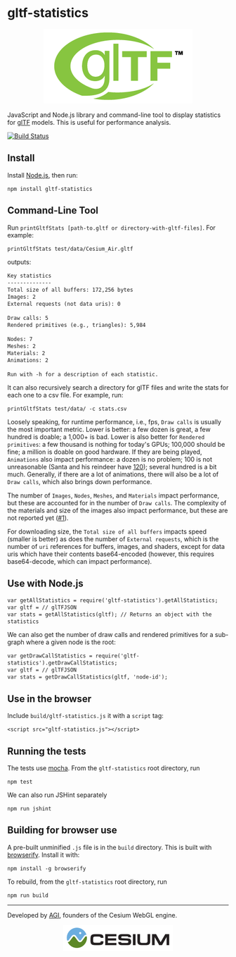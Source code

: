 # gltf-statistics

<p align="center">
<a href="https://www.khronos.org/gltf"><img src="doc/gltf.png" /></a>
</p>

JavaScript and Node.js library and command-line tool to display statistics for [glTF](https://www.khronos.org/gltf) models.  This is useful for performance analysis.

[![Build Status](https://travis-ci.org/AnalyticalGraphicsInc/gltf-statistics.svg?branch=master)](https://travis-ci.org/AnalyticalGraphicsInc/gltf-statistics)

## Install

Install [Node.js](http://nodejs.org/), then run:
```
npm install gltf-statistics
```

## Command-Line Tool

Run `printGltfStats [path-to.gltf or directory-with-gltf-files]`.  For example:


```
printGltfStats test/data/Cesium_Air.gltf
```

outputs:

```
Key statistics
--------------
Total size of all buffers: 172,256 bytes
Images: 2
External requests (not data uris): 0

Draw calls: 5
Rendered primitives (e.g., triangles): 5,984

Nodes: 7
Meshes: 2
Materials: 2
Animations: 2

Run with -h for a description of each statistic.
```
It can also recursively search a directory for glTF files and write the stats for each one to a csv file.  For example, run:

```
printGltfStats test/data/ -c stats.csv
```

Loosely speaking, for runtime performance, i.e., fps, `Draw calls` is usually the most important metric.  Lower is better: a few dozen is great, a few hundred is doable; a 1,000+ is bad.  Lower is also better for `Rendered primitives`: a few thousand is nothing for today's GPUs; 100,000 should be fine; a million is doable on good hardware.  If they are being played, `Animations` also impact performance: a dozen is no problem; 100 is not unreasonable (Santa and his reindeer have [120](http://cesiumjs.org/2013/12/23/Building-A-WebGL-Santa-with-Cesium-and-glTF/));  several hundred is a bit much.  Generally, if there are a lot of animations, there will also be a lot of `Draw calls`, which also brings down performance.

The number of `Images`, `Nodes`, `Meshes`, and `Materials` impact performance, but these are accounted for in the number of `Draw calls`.  The complexity of the materials and size of the images also impact performance, but these are not reported yet ([#1](https://github.com/AnalyticalGraphicsInc/gltf-statistics/issues/1)).

For downloading size, the `Total size of all buffers` impacts speed (smaller is better) as does the number of `External requests`, which is the number of `uri` references for buffers, images, and shaders, except for data uris which have their contents base64-encoded (however, this requires base64-decode, which can impact performance).

## Use with Node.js

```
var getAllStatistics = require('gltf-statistics').getAllStatistics;
var gltf = // glTFJSON
var stats = getAllStatistics(gltf); // Returns an object with the statistics
```

We can also get the number of draw calls and rendered primitives for a sub-graph where a given node is the root:
```
var getDrawCallStatistics = require('gltf-statistics').getDrawCallStatistics;
var gltf = // glTFJSON
var stats = getDrawCallStatistics(gltf, 'node-id');
```

## Use in the browser

Include `build/gltf-statistics.js` it with a `script` tag:
```
<script src="gltf-statistics.js"></script>
```

## Running the tests

The tests use [mocha](http://mochajs.org/).  From the `gltf-statistics` root directory, run
```
npm test
```
We can also run JSHint separately
```
npm run jshint
```

## Building for browser use

A pre-built unminified `.js` file is in the `build` directory.  This is built with [browserify](http://browserify.org/).  Install it with:
```
npm install -g browserify
```
To rebuild, from the `gltf-statistics` root directory, run
```
npm run build
```

***

Developed by <a href="http://www.agi.com/">AGI</a>, founders of the Cesium WebGL engine.
<p align="center">
<a href="http://cesiumjs.org/"><img src="doc/cesium.png" /></a>
</p>
